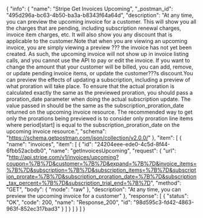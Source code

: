 {
  "info": {
    "name": "Stripe Get Invoices Upcoming",
    "_postman_id": "495d296a-bc63-4b50-ba3a-b8343f64a64d",
    "description": "At any time, you can preview the upcoming invoice for a customer. This will show you all the charges that are pending, including subscription renewal charges, invoice item charges, etc. It will also show you any discount that is applicable to the customer.Note that when you are viewing an upcoming invoice, you are simply viewing a preview ??? the invoice has not yet been created. As such, the upcoming invoice will not show up in invoice listing calls, and you cannot use the API to pay or edit the invoice. If you want to change the amount that your customer will be billed, you can add, remove, or update pending invoice items, or update the customer???s discount.You can preview the effects of updating a subscription, including a preview of what proration will take place. To ensure that the actual proration is calculated exactly the same as the previewed proration, you should pass a proration_date parameter when doing the actual subscription update. The value passed in should be the same as the subscription_proration_date returned on the upcoming invoice resource. The recommended way to get only the prorations being previewed is to consider only proration line items where period[start] is equal to the subscription_proration_date on the upcoming invoice resource.",
    "schema": "https://schema.getpostman.com/json/collection/v2.0.0/"
  },
  "item": [
    {
      "name": "invoices",
      "item": [
        {
          "id": "24204eee-ede0-4c5d-8f44-6fbb52acbdb0",
          "name": "getInvoicesUpcoming",
          "request": {
            "url": "http://api.stripe.com/v1/invoices/upcoming?coupon=%7B%7D&customer=%7B%7D&expand=%7B%7D&invoice_items=%7B%7D&subscription=%7B%7D&subscription_items=%7B%7D&subscription_prorate=%7B%7D&subscription_proration_date=%7B%7D&subscription_tax_percent=%7B%7D&subscription_trial_end=%7B%7D",
            "method": "GET",
            "body": {
              "mode": "raw"
            },
            "description": "At any time, you can preview the upcoming invoice for a customer"
          },
          "response": [
            {
              "status": "OK",
              "code": 200,
              "name": "Response_200",
              "id": "98d595c3-fd42-4863-963f-852ec317bad3"
            }
          ]
        }
      ]
    }
  ]
}